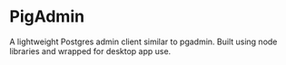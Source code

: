 # PigAdmin
A lightweight Postgres admin client similar to pgadmin. Built using node libraries and wrapped for desktop app use.
